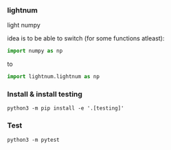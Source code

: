 ### lightnum
light numpy

idea is to be able to switch (for some functions atleast):
```python
import numpy as np
```
to
```python
import lightnum.lightnum as np
```
### Install & install testing
```
python3 -m pip install -e '.[testing]'
```
### Test
```
python3 -m pytest
```
